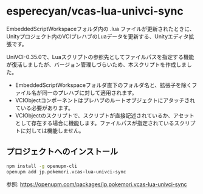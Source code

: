 esperecyan/vcas-lua-univci-sync
===============================
EmbeddedScriptWorkspaceフォルダ内の .lua ファイルが更新されたときに、Unityプロジェクト内のVCIプレハブのLuaデータを更新する、Unityエディタ拡張です。

UniVCI-0.35.0で、Luaスクリプトの参照先としてファイルパスを指定する機能が復活しましたが、バージョン管理しづらいため、本スクリプトを作成しました。

- EmbeddedScriptWorkspaceフォルダ直下のフォルダ名と、拡張子を除くファイル名が同一のプレハブに対して適用されます。
- VCIObjectコンポーネントはプレハブのルートオブジェクトにアタッチされている必要があります。
- VCIObjectのスクリプトで、スクリプトが直接記述されているか、アセットとして存在する場合に機能します。ファイルパスが指定されているスクリプトに対しては機能しません。

プロジェクトへのインストール
----------------------------
```sh
npm install -g openupm-cli
openupm add jp.pokemori.vcas-lua-univci-sync
```

参照: https://openupm.com/packages/jp.pokemori.vcas-lua-univci-sync
